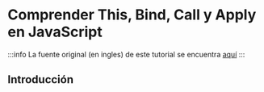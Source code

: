 # Comprender This, Bind, Call y Apply en JavaScript

:::info
La fuente original (en ingles) de este tutorial se encuentra [aquí](https://www.digitalocean.com/community/conceptual-articles/understanding-this-bind-call-and-apply-in-javascript)
:::

## Introducción

